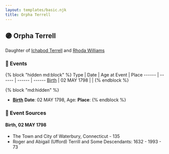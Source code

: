 ```yaml
---
layout: templates/basic.njk
title: Orpha Terrell
---
```

## 🟣 Orpha Terrell

Daughter of [Ichabod Terrell](/people/6/66420816) and [Rhoda Williams](/people/2/220352)

### 📆 Events

{% block "hidden md:block" %}
Type | Date | Age at Event | Place
------ | ------ | ------ | ------
[Birth](#event-event-2) | 02 MAY 1798 |  |
{% endblock %}

{% block "md:hidden" %}
- **[Birth](#event-event-2)**
**Date**: 02 MAY 1798, Age:
**Place**:
{% endblock %}

### 📰 Event Sources

#### <a id="event-event-2"></a> Birth, 02 MAY 1798
* The Town and City of Waterbury, Connecticut  - 135
* Roger and Abigail (Ufford) Terrill and Some Descendants: 1632 - 1993  - 73